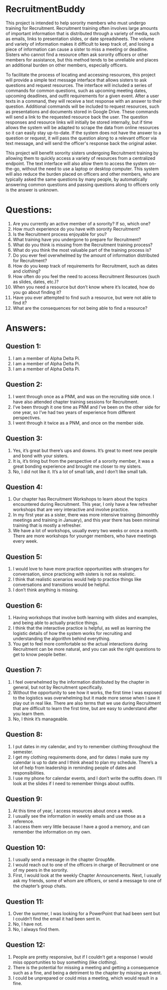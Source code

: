 # RecruitmentBuddy
This project is intended to help sorority members who must undergo training for Recruitment. Recruitment training often involves large amounts of important information that is distributed through a variety of media, such as emails, links to presentation slides, or date spreadsheets. The volume and variety of information makes it difficult to keep track of, and losing a piece of information can cause a sister to miss a meeting or deadline. Sisters who cannot find a resource often ask sorority officers or other members for assistance, but this method tends to be unreliable and places an additional burden on other members, especially officers.

  To facilitate the process of locating and accessing resources, this project will provide a simple text message interface that allows sisters to ask questions and request resources. The interface will included a series of commands for common questions, such as upcoming meeting dates, upcoming deadlines, and outfit requirements for a given event. After a user texts in a command, they will receive a text response with an answer to their question. Additional commands will be included to request resources, such as presentations and documents stored in Google Drive. These commands will send a link to the requested resource back the user. The question responses and resource links will initially be stored internally, but if time allows the system will be adapted to scrape the data from online resources so it can easily stay up-to-date. If the system does not have the answer to a question or request, it will pass the question along to a relevant officer via text message, and will send the officer's response back the original asker.
  
This project will benefit sorority sisters undergoing Recruitment training by allowing them to quickly access a variety of resources from a centralized endpoint. The text interface will also allow them to access the system on-the-go, without the need to use a laptop or desktop computer. This system will also reduce the burden placed on officers and other members, who are typically asked the same questions by many people, by automatically answering common questions and passing questions along to officers only is the answer is unknown.

# Questions:
1. Are you currently an active member of a sorority? If so, which one?
2. How much experience do you have with sorority Recruitment?
3. Is the Recruitment process enjoyable for you?
4. What training have you undergone to prepare for Recruitment?
5. What do you think is missing from the Recruitment training process?
6. What do you think the most valuable part of the training process is?
7. Do you ever feel overwhelmed by the amount of information distributed for Recruitment?
8. How do you keep track of requirements for Recruitment, such as dates and clothing?
9. How often do you feel the need to access Recruitment Resources (such as slides, dates, etc.)?
10. When you need a resource but don’t know where it’s located, how do you go about finding it?
11. Have you ever attempted to find such a resource, but were not able to find it?
12. What are the consequences for not being able to find a resource?

# Answers:

## Question 1:
1. I am a member of Alpha Delta Pi.
2. I am a member of Alpha Delta Pi.
3. I am a member of Alpha Delta Pi.

## Question 2:
1. I went through once as a PNM, and was on the recruiting side once. I have also attended chapter training sessions for Recruitment.
2. I’ve been through it one time as PNM and I’ve been on the other side for one year, so I’ve had two years of experience from different perspectives.
3. I went through it twice as a PNM, and once on the member side.

## Question 3:
1. Yes, it’s great but there’s ups and downs. It’s great to meet new people and bond with your sisters.
2. It is, it’s tiring but from the perspective of a sorority member, it was a great bonding experience and brought me closer to my sisters.
3. No, I did not like it. It’s a lot of small talk, and I don’t like small talk. 

## Question 4:
1. Our chapter has Recruitment Workshops to learn about the topics encountered during Recruitment. This year, I only have a few refresher workshops that are very interactive and involve practice.
2. In my first year as a sister, there was more intensive training (bimonthly meetings and training in January), and this year there has been minimal training that is mostly a refresher.
3. We have a lot of workshops, usually every two weeks or once a month. There are more workshops for younger members, who have meetings every week.

## Question 5:
1. I would love to have more practice opportunities with strangers for conversation, since practicing with sisters is not as realistic.
2. I think that realistic scenarios would help to practice things like conversations and transitions would be helpful.
3. I don’t think anything is missing.

## Question 6:
1. Having workshops that involve both learning with slides and examples, and being able to actually practice things.
2. I think that the interactive practice is helpful, as well as learning the logistic details of how the system works for recruiting and understanding the algorithm behind everything.
3. You get to feel more comfortable so the actual interactions during Recruitment can be more natural, and you can ask the right questions to get to know people better.

## Question 7:
1. I feel overwhelmed by the information distributed by the chapter in general, but not by Recruitment specifically.
2. Without the opportunity to see how it works, the first time I was exposed to the logistics was overwhelming but it made more sense when I saw it play out in real like. There are also terms that we use during Recruitment that are difficult to learn the first time, but are easy to understand after you learn them.
3. No, I think it’s manageable.

## Question 8:
1. I put dates in my calendar, and try to remember clothing throughout the semester.
2. I get my clothing requirements done, and for dates I make sure my calendar is up to date and I think ahead to plan my schedule. There’s a lot of help from leadership in reminding people of dates and responsibilities.
3. I use my phone for calendar events, and I don’t write the outfits down. I’ll look at the slides if I need to remember things about outfits.

## Question 9:
1. At this time of year, I access resources about once a week.
2. I usually see the information in weekly emails and use those as a reference.
3. I access them very little because I have a good a memory, and can remember the information on my own.

## Question 10:
1. I usually send a message in the chapter GroupMe.
2. I would reach out to one of the officers in charge of Recruitment or one of my peers in the sorority.
3. First, I would look at the weekly Chapter Announcements. Next, I usually ask my friends, some of whom are officers, or send a message to one of the chapter’s group chats.

## Question 11:
1. Over the summer, I was looking for a PowerPoint that had been sent but I couldn’t find the email it had been sent in.
2. No, I have not.
3. No, I always find them.

## Question 12:
1. People are pretty responsive, but if I couldn’t get a response I would miss opportunities to buy something (like clothing).
2. There is the potential for missing a meeting and getting a consequence such as a fine, and being a detriment to the chapter by missing an event.
3. I could be unprepared or could miss a meeting, which would result in a fine.
